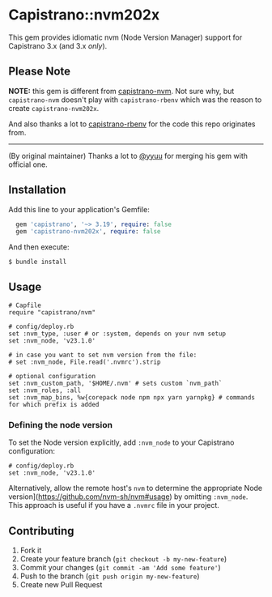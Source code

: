 # Capistrano::nvm202x

This gem provides idiomatic nvm (Node Version Manager) support for Capistrano 3.x (and 3.x *only*).

## Please Note

**NOTE:** this gem is different from [capistrano-nvm](https://github.com/koenpunt/capistrano-nvm). Not sure why, but `capistrano-nvm` doesn't play with `capistrano-rbenv` which was the reason to create `capistrano-nvm202x`.

And also thanks a lot to [capistrano-rbenv](https://github.com/capistrano/rbenv) for the code this repo originates from.

-----------------------------------

(By original maintainer) Thanks a lot to [@yyuu](https://github.com/yyuu) for merging his gem with official one.

## Installation

Add this line to your application's Gemfile:

~~~ruby
  gem 'capistrano', '~> 3.19', require: false
  gem 'capistrano-nvm202x', require: false
~~~

And then execute:

    $ bundle install

## Usage

    # Capfile
    require "capistrano/nvm"

    # config/deploy.rb
    set :nvm_type, :user # or :system, depends on your nvm setup
    set :nvm_node, 'v23.1.0'

    # in case you want to set nvm version from the file:
    # set :nvm_node, File.read('.nvmrc').strip

    # optional configuration
    set :nvm_custom_path, '$HOME/.nvm' # sets custom `nvm_path`
    set :nvm_roles, :all
    set :nvm_map_bins, %w{corepack node npm npx yarn yarnpkg} # commands for which prefix is added

### Defining the node version

To set the Node version explicitly, add `:nvm_node` to your Capistrano configuration:

    # config/deploy.rb
    set :nvm_node, 'v23.1.0'

Alternatively, allow the remote host's `nvm` to determine the appropriate Node version](https://github.com/nvm-sh/nvm#usage) by omitting `:nvm_node`. This approach is useful if you have a `.nvmrc` file in your project.

## Contributing

1. Fork it
2. Create your feature branch (`git checkout -b my-new-feature`)
3. Commit your changes (`git commit -am 'Add some feature'`)
4. Push to the branch (`git push origin my-new-feature`)
5. Create new Pull Request

